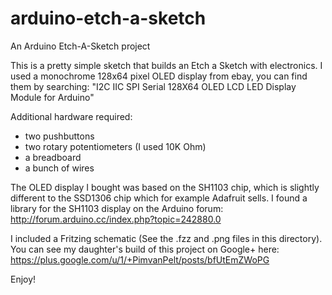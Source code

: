 arduino-etch-a-sketch
=====================

An Arduino Etch-A-Sketch project

This is a pretty simple sketch that builds an Etch a Sketch with electronics.
I used a monochrome 128x64 pixel OLED display from ebay, you can find them
by searching:
  "I2C IIC SPI Serial 128X64 OLED LCD LED Display Module for Arduino"

Additional hardware required:
- two pushbuttons
- two rotary potentiometers (I used 10K Ohm)
- a breadboard
- a bunch of wires

The OLED display I bought was based on the SH1103 chip, which is slightly
different to the SSD1306 chip which for example Adafruit sells. I found
a library for the SH1103 display on the Arduino forum:
  http://forum.arduino.cc/index.php?topic=242880.0

I included a Fritzing schematic (See the .fzz and .png files in this directory).
You can see my daughter's build of this project on Google+ here:
https://plus.google.com/u/1/+PimvanPelt/posts/bfUtEmZWoPG

Enjoy!
